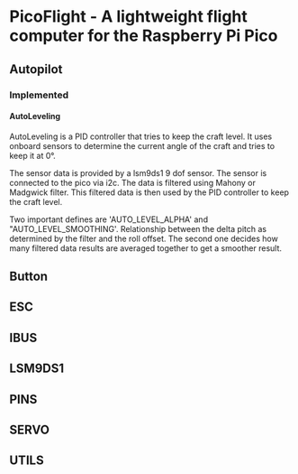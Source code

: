# PicoFlight - A lightweight flight computer for the Raspberry Pi Pico

## Autopilot

### Implemented

#### AutoLeveling
AutoLeveling is a PID controller that tries to keep the craft level. It uses onboard sensors to determine the current angle of the craft and tries to keep it at 0°.

The sensor data is provided by a lsm9ds1 9 dof sensor. The sensor is connected to the pico via i2c. The data is filtered using Mahony or Madgwick filter. This filtered data is then used by the PID controller to keep the craft level.

Two important defines are 'AUTO_LEVEL_ALPHA' and "AUTO_LEVEL_SMOOTHING'. Relationship between the delta pitch as determined by the filter and the roll offset. The second one decides how many filtered data results are averaged together to get a smoother result.

## Button


## ESC


## IBUS


## LSM9DS1


## PINS


## SERVO


## UTILS
